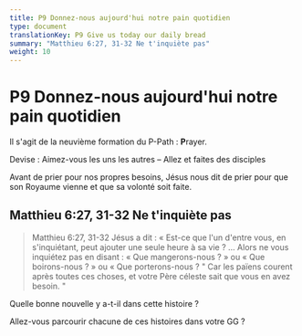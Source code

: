 ```yaml
---
title: P9 Donnez-nous aujourd'hui notre pain quotidien
type: document
translationKey: P9 Give us today our daily bread
summary: "Matthieu 6:27, 31-32 Ne t'inquiète pas"
weight: 10
---
```

# P9 Donnez-nous aujourd'hui notre pain quotidien

Il s'agit de la neuvième formation du P-Path : **P**rayer.

Devise : Aimez-vous les uns les autres – Allez et faites des disciples

Avant de prier pour nos propres besoins, Jésus nous dit de prier pour que son Royaume vienne et que sa volonté soit faite.

## Matthieu 6:27, 31-32 Ne t'inquiète pas

>   Matthieu 6:27, 31-32 Jésus a dit : « Est-ce que l'un d'entre vous, en s'inquiétant, peut ajouter une seule heure à sa vie ? … Alors ne vous inquiétez pas en disant : « Que mangerons-nous ? » ou « Que boirons-nous ? » ou « Que porterons-nous ? " Car les païens courent après toutes ces choses, et votre Père céleste sait que vous en avez besoin. "

Quelle bonne nouvelle y a-t-il dans cette histoire ?

Allez-vous parcourir chacune de ces histoires dans votre GG ?

